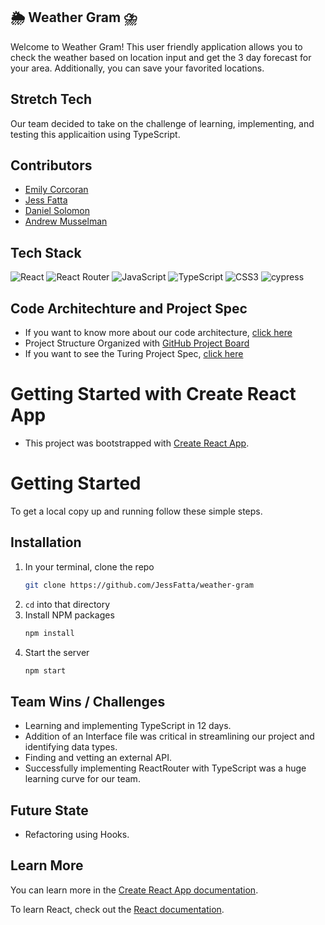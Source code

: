 ## 🌦 Weather Gram ⛈

Welcome to Weather Gram! This user friendly application allows you to check the weather based on location input and get the 3 day forecast for your area. Additionally, you can save your favorited locations. 

## Stretch Tech
Our team decided to take on the challenge of learning, implementing, and testing this applicaition using TypeScript. 

## Contributors
- [Emily Corcoran](https://github.com/Emily-Cathleen)
- [Jess Fatta](https://github.com/JessFatta)
- [Daniel Solomon](https://github.com/danielsolomon332)
- [Andrew Musselman](https://github.com/Andrew-Musselman)


## Tech Stack

![React](https://img.shields.io/badge/react-%2320232a.svg?style=for-the-badge&logo=react&logoColor=%purple)
![React Router](https://img.shields.io/badge/React_Router-CA4245?style=for-the-badge&logo=react-router&logoColor=white)
![JavaScript](https://img.shields.io/badge/javascript-%23323330.svg?style=for-the-badge&logo=javascript&logoColor=%23F7DF1E)
![TypeScript](https://img.shields.io/badge/typescript-%23007ACC.svg?style=for-the-badge&logo=typescript&logoColor=white)
![CSS3](https://img.shields.io/badge/css3-%231572B6.svg?style=for-the-badge&logo=css3&logoColor=white)
![cypress](https://img.shields.io/badge/-cypress-%23E5E5E5?style=for-the-badge&logo=cypress&logoColor=058a5e)

## Code Architechture and Project Spec
- If you want to know more about our code architecture, [click here](https://gist.github.com/Emily-Cathleen/64ac33e4a51b955429f5f020d8ec842a)
- Project Structure Organized with [GitHub Project Board](https://github.com/JessFatta/weather-gram/projects/1)
- If you want to see the Turing Project Spec, [click here](https://frontend.turing.edu/projects/module-3/stretch.html)

# Getting Started with Create React App

- This project was bootstrapped with [Create React App](https://github.com/facebook/create-react-app).

# Getting Started
To get a local copy up and running follow these simple steps.

## Installation

1. In your terminal, clone the repo
   ```sh
   git clone https://github.com/JessFatta/weather-gram
   ```
2. `cd` into that directory
3. Install NPM packages
   ```sh
   npm install
   ```
4. Start the server
   ```sh
   npm start
   ``` 

## Team Wins / Challenges
- Learning and implementing TypeScript in 12 days.
- Addition of an Interface file was critical in streamlining our project and identifying data types. 
- Finding and vetting an external API.
- Successfully implementing ReactRouter with TypeScript was a huge learning curve for our team. 

## Future State
- Refactoring using Hooks. 

## Learn More

You can learn more in the [Create React App documentation](https://facebook.github.io/create-react-app/docs/getting-started).

To learn React, check out the [React documentation](https://reactjs.org/).

